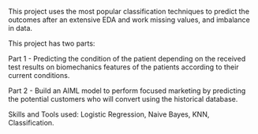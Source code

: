 This project uses the most popular classification techniques to predict the outcomes after an extensive EDA and work missing values, and imbalance in data.

This project has two parts:

Part 1 - Predicting the condition of the patient depending on the received test results on biomechanics features of the patients according to their current conditions.

Part 2 - Build an AIML model to perform focused marketing by predicting the potential customers who will convert using the historical database.



Skills and Tools used: Logistic Regression, Naive Bayes, KNN, Classification.
